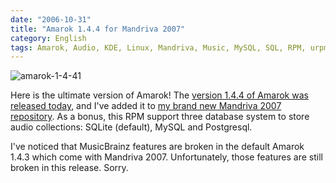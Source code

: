 ```yaml
---
date: "2006-10-31"
title: "Amarok 1.4.4 for Mandriva 2007"
category: English
tags: Amarok, Audio, KDE, Linux, Mandriva, Music, MySQL, SQL, RPM, urpmi
---
```


![amarok-1-4-41](/uploads/2006/amarok-1-4-41.png)

Here is the ultimate version of Amarok! The [version 1.4.4 of Amarok was
released today](https://web.archive.org/web/20070212221847/https://amarok.kde.org/content/view/84/66/),
and I've added it to [my brand new Mandriva 2007
repository](https://github.com/kdeldycke/mandriva-specs). As a bonus, this RPM
support three database system to store audio collections: SQLite (default),
MySQL and Postgresql.

I've noticed that MusicBrainz features are broken in the default Amarok 1.4.3
which come with Mandriva 2007. Unfortunately, those features are still broken
in this release. Sorry.
